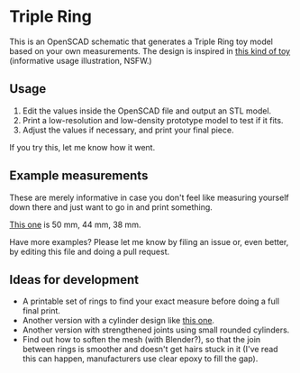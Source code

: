 # Triple Ring

This is an OpenSCAD schematic that generates a Triple Ring toy model based on your own measurements. The design is inspired in [this kind of toy][1] (informative usage illustration, NSFW.)

## Usage

 1. Edit the values inside the OpenSCAD file and output an STL model. 
 2. Print a low-resolution and low-density prototype model to test if it fits.
 3. Adjust the values if necessary, and print your final piece.

If you try this, let me know how it went.

## Example measurements

These are merely informative in case you don't feel like measuring yourself down there and just want to go in and print something.

[This one][2] is 50 mm, 44 mm, 38 mm.

Have more examples? Please let me know by filing an issue or, even better, by editing this file and doing a pull request.

## Ideas for development

  * A printable set of rings to find your exact measure before doing a full final print.
  * Another version with a cylinder design like [this one][3]. 
  * Another version with strengthened joints using small rounded cylinders.
  * Find out how to soften the mesh (with Blender?), so that the join between rings is smoother and doesn't get hairs stuck in it (I've read this can happen, manufacturers use clear epoxy to fill the gap).

  [1]: http://image.dhgate.com/albu_251966915_00/1.0x0.jpg
  [2]: http://www.amazon.com/Best-Triad-Chamber-Cock-Ball/dp/B008Z3CW82
  [3]: http://cockringsonline.com/images/Super%20Tri-Ring%20Large.jpg
